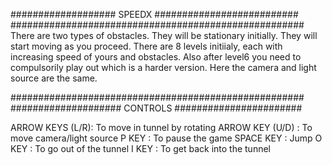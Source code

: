 ################### SPEEDX ##########################
#####################################################
There are two types of obstacles.
They will be stationary initially.
They will start moving as you proceed.
There are 8 levels initiialy, each with increasing speed of yours and obstacles.
Also after level6 you need to compulsorily play out which is a harder version.
Here the camera and light source are the same.

#####################################################
#################### CONTROLS #######################

ARROW KEYS (L/R): To move in tunnel by rotating
ARROW KEY  (U/D)  : To move camera/light source
P KEY           : To pause the game
SPACE KEY       : Jump
O KEY           : To go out of the tunnel
I KEY           : To get back into the tunnel

